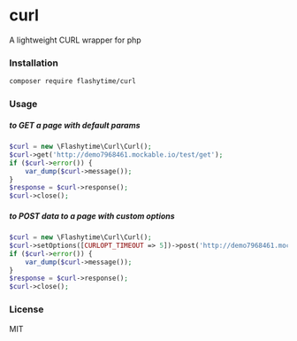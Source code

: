 # curl
A lightweight CURL wrapper for php

### Installation

```bash
composer require flashytime/curl
```

### Usage
##### to GET a page with default params
```php
$curl = new \Flashytime\Curl\Curl();
$curl->get('http://demo7968461.mockable.io/test/get');
if ($curl->error()) {
    var_dump($curl->message());
}
$response = $curl->response();
$curl->close();
```

##### to POST data to a page with custom options
```php
$curl = new \Flashytime\Curl\Curl();
$curl->setOptions([CURLOPT_TIMEOUT => 5])->post('http://demo7968461.mockable.io/test/post', ['data' => 'post']);
if ($curl->error()) {
    var_dump($curl->message());
}
$response = $curl->response();
$curl->close();
```

### License
MIT
